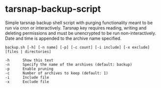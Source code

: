 # tarsnap-backup-script
Simple tarsnap backup shell script with purging functionality meant to be run via cron or interactively. Tarsnap key requires reading, writing and deleting permissions and must be unencrypted to be run non-interactively. Date and time is appended to the archive name specified.

```
backup.sh [-h] [-n name] [-p] [-c count] [-i include] [-x exclude] [files | directories]

-h      Show this text
-n      Specify the name of the archives (default: backup)
-p      Enable pruning
-c      Number of archives to keep (default: 1)
-i      Include file
-x      Exclude file
```
